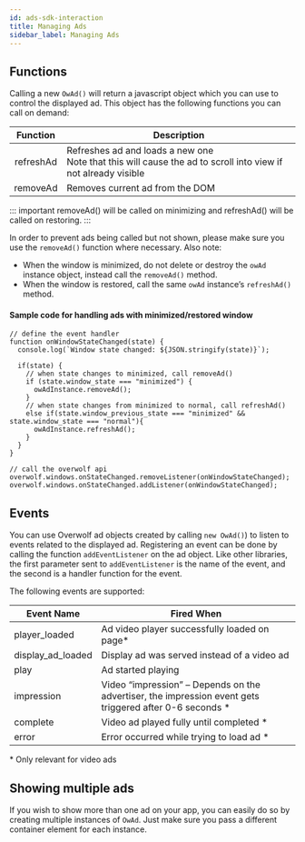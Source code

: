 ```yaml
---
id: ads-sdk-interaction
title: Managing Ads
sidebar_label: Managing Ads
---
```


## Functions
Calling a new `OwAd()` will return a javascript object which you can use to control the displayed ad. This object has the following functions you can call on demand:

| Function        | Description                                                                                                            |
| :-------------: |------------------------------------------------------------------------------------------------------------------------|
| refreshAd       | Refreshes ad and loads a new one <br> Note that this will cause the ad to scroll into view if not already visible       |
| removeAd        | Removes current ad from the DOM                                                                                    |

::: important
removeAd() will be called on minimizing and refreshAd() will be called on restoring.
:::

In order to prevent ads being called but not shown, please make sure you use the `removeAd()` function where necessary. Also note:

* When the window is minimized, do not delete or destroy the `owAd` instance object, instead call the `removeAd()` method.
* When the window is restored, call the same `owAd` instance’s `refreshAd()` method.

#### Sample code for handling ads with minimized/restored window

```
// define the event handler
function onWindowStateChanged(state) {
  console.log(`Window state changed: ${JSON.stringify(state)}`);

  if(state) {
    // when state changes to minimized, call removeAd()
    if (state.window_state === "minimized") {
      owAdInstance.removeAd();
    }
    // when state changes from minimized to normal, call refreshAd()
    else if(state.window_previous_state === "minimized" && state.window_state === "normal"){
      owAdInstance.refreshAd();
    }
  }
}

// call the overwolf api
overwolf.windows.onStateChanged.removeListener(onWindowStateChanged);
overwolf.windows.onStateChanged.addListener(onWindowStateChanged);
```

## Events

You can use Overwolf ad objects created by calling `new OwAd()`) to listen to events related to the displayed ad. Registering an event can be done by calling the function `addEventListener` on the ad object. Like other libraries, the first parameter sent to `addEventListener` is the name of the event, and the second is a handler function for the event.

The following events are supported:

| **Event Name**      | **Fired When**           
| -------------       | -------------
| player_loaded	      | Ad video player successfully loaded on page*
| display_ad_loaded   | Display ad was served instead of a video ad    
| play                | Ad started playing
|impression	          | Video “impression” – Depends on the advertiser, the impression event gets triggered after 0-6 seconds *
|complete             | Video ad played fully until completed *
|error                | Error occurred while trying to load ad *

\* Only relevant for video ads

## Showing multiple ads 
If you wish to show more than one ad on your app, you can easily do so by creating multiple instances of `OwAd`. Just make sure you pass a different container element for each instance.
